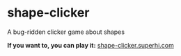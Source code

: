 # shape-clicker
A bug-ridden clicker game about shapes

**If you want to, you can play it:** <a href="shape-clicker.superhi.com">shape-clicker.superhi.com</a>
